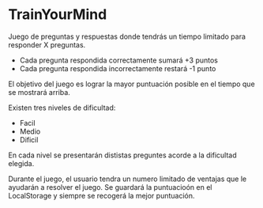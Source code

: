 # TrainYourMind

Juego de preguntas y respuestas donde tendrás un tiempo limitado para responder X preguntas.

* Cada pregunta respondida correctamente sumará +3 puntos
* Cada pregunta respondida incorrectamente restará -1 punto

El objetivo del juego es lograr la mayor puntuación posible en el tiempo que se mostrará arriba.

Existen tres niveles de dificultad: 

* Facil
* Medio
* Dificil

En cada nivel se presentarán dististas preguntes acorde a la dificultad elegida.

Durante el juego, el usuario tendra un numero limitado de ventajas que le ayudarán a resolver el juego. Se guardará la puntuacioón en el LocalStorage y siempre se recogerá la mejor puntuación.
